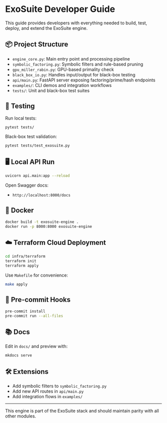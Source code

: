 # ExoSuite Developer Guide

This guide provides developers with everything needed to build, test, deploy, and extend the ExoSuite engine.

## 📦 Project Structure

- `engine_core.py`: Main entry point and processing pipeline
- `symbolic_factoring.py`: Symbolic filters and rule-based pruning
- `gpu_miller_rabin.py`: GPU-based primality check
- `black_box_io.py`: Handles input/output for black-box testing
- `api/main.py`: FastAPI server exposing factoring/prime/hash endpoints
- `examples/`: CLI demos and integration workflows
- `tests/`: Unit and black-box test suites

## 🧪 Testing

Run local tests:
```bash
pytest tests/
```

Black-box test validation:
```bash
pytest tests/test_exosuite.py
```

## 🖥️ Local API Run

```bash
uvicorn api.main:app --reload
```

Open Swagger docs:
- `http://localhost:8000/docs`

## 🐳 Docker

```bash
docker build -t exosuite-engine .
docker run -p 8000:8000 exosuite-engine
```

## ☁️ Terraform Cloud Deployment

```bash
cd infra/terraform
terraform init
terraform apply
```

Use `Makefile` for convenience:
```bash
make apply
```

## 🔐 Pre-commit Hooks

```bash
pre-commit install
pre-commit run --all-files
```

## 📚 Docs

Edit in `docs/` and preview with:
```bash
mkdocs serve
```

## 🛠 Extensions

- Add symbolic filters to `symbolic_factoring.py`
- Add new API routes in `api/main.py`
- Add integration flows in `examples/`

---

This engine is part of the ExoSuite stack and should maintain parity with all other modules.